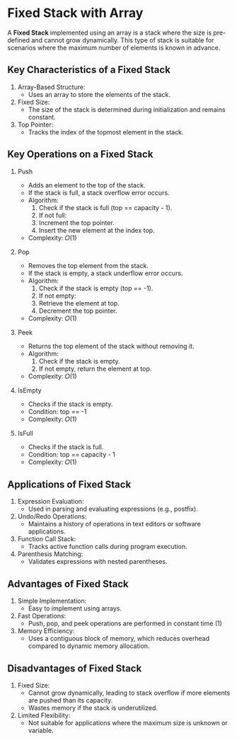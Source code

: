 # Fixed Stack with Array
A **Fixed Stack** implemented using an array is a stack where the size is pre-defined and cannot grow dynamically. This type of stack is suitable for scenarios where the maximum number of elements is known in advance.

## Key Characteristics of a Fixed Stack
1. Array-Based Structure:
    - Uses an array to store the elements of the stack.
1. Fixed Size:
    - The size of the stack is determined during initialization and remains constant.
1. Top Pointer:
    - Tracks the index of the topmost element in the stack.

## Key Operations on a Fixed Stack
1. Push
    - Adds an element to the top of the stack.
    - If the stack is full, a stack overflow error occurs.
    - Algorithm:
        1. Check if the stack is full (top == capacity - 1).
        1. If not full:
        1. Increment the top pointer.
        1. Insert the new element at the index top.
    - Complexity: 𝑂(1)

2. Pop
    - Removes the top element from the stack.
    - If the stack is empty, a stack underflow error occurs.
    - Algorithm:
        1. Check if the stack is empty (top == -1).
        1. If not empty:
        1. Retrieve the element at top.
        1. Decrement the top pointer.
    - Complexity: 𝑂(1)

3. Peek
    - Returns the top element of the stack without removing it.
    - Algorithm:
        1. Check if the stack is empty.
        1. If not empty, return the element at top.
    - Complexity: 𝑂(1)

4. IsEmpty
    - Checks if the stack is empty.
    - Condition: top == -1
    - Complexity: 𝑂(1)

5. IsFull
    - Checks if the stack is full.
    - Condition: top == capacity - 1
    - Complexity: 𝑂(1)

## Applications of Fixed Stack
1. Expression Evaluation:
    - Used in parsing and evaluating expressions (e.g., postfix).
1. Undo/Redo Operations:
    - Maintains a history of operations in text editors or software applications.
1. Function Call Stack:
    - Tracks active function calls during program execution.
1. Parenthesis Matching:
    - Validates expressions with nested parentheses.

## Advantages of Fixed Stack
1. Simple Implementation:
    - Easy to implement using arrays.
1. Fast Operations:
    - Push, pop, and peek operations are performed in constant time (1)
1. Memory Efficiency:
    - Uses a contiguous block of memory, which reduces overhead compared to dynamic memory allocation.

## Disadvantages of Fixed Stack
1. Fixed Size:
    - Cannot grow dynamically, leading to stack overflow if more elements are pushed than its capacity.
    - Wastes memory if the stack is underutilized.
1. Limited Flexibility:
    - Not suitable for applications where the maximum size is unknown or variable.